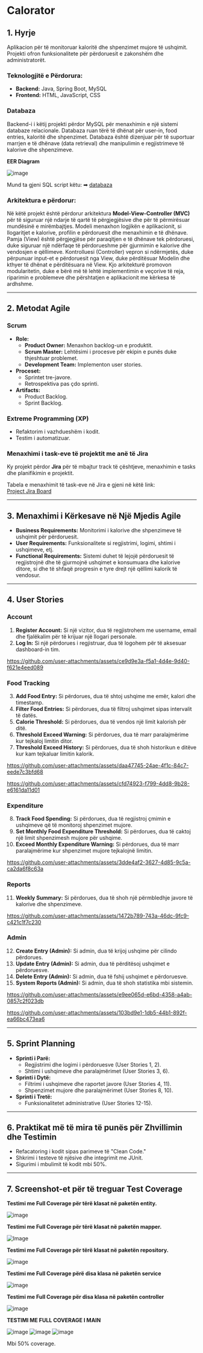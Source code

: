 # Calorator

## 1. Hyrje

Aplikacion për të monitoruar kaloritë dhe shpenzimet mujore të ushqimit. Projekti ofron funksionalitete për përdoruesit e zakonshëm dhe administratorët.

### Teknologjitë e Përdorura:
- **Backend:** Java, Spring Boot, MySQL
- **Frontend:** HTML, JavaScript, CSS

### Databaza

Backend-i i këtij projekti përdor MySQL për menaxhimin e një sistemi databaze relacionale. Databaza ruan tërë të dhënat për user-in, food entries, kaloritë dhe shpenzimet. Databaza është dizenjuar për të suportuar marrjen e të dhënave (data retrieval) dhe manipulimin e regjistrimeve të kalorive dhe shpenzimeve. 

**EER Diagram**

![image](https://github.com/user-attachments/assets/22dcff50-b93e-4fd6-9066-bdcd4aec139f)

Mund ta gjeni SQL script këtu: ➡ [databaza](src/main/resources/sql/calorator_DB.sql)



### Arkitektura e përdorur:

Në këtë projekt është përdorur arkitektura **Model-View-Controller (MVC)** për të siguruar një ndarje të qartë të përgjegjësive dhe për të përmirësuar mundësinë e mirëmbajtjes. Modeli menaxhon logjikën e aplikacionit, si llogaritjet e kalorive, profilin e përdoruesit dhe menaxhimin e të dhënave. Pamja (View) është përgjegjëse për paraqitjen e të dhënave tek përdoruesi, duke siguruar një ndërfaqe të përdorueshme për gjurmimin e kalorive dhe vendosjen e qëllimeve. Kontrolluesi (Controller) vepron si ndërmjetës, duke përpunuar input-et e përdoruesit nga View, duke përditësuar Modelin dhe kthyer të dhënat e përditësuara në View. Kjo arkitekturë promovon modularitetin, duke e bërë më të lehtë implementimin e veçorive të reja, riparimin e problemeve dhe përshtatjen e aplikacionit me kërkesa të ardhshme.

---

## 2. Metodat Agile 

### **Scrum**
- **Role:** 
  - **Product Owner:** Menaxhon backlog-un e produktit.
  - **Scrum Master:** Lehtësimi i procesve për ekipin e punës duke thjeshtuar problemet.
  - **Development Team:** Implementon user stories.
- **Proceset:** 
  - Sprintet tre-javore.
  - Retrospektiva pas çdo sprinti.
- **Artifacts:** 
  - Product Backlog.
  - Sprint Backlog.

### **Extreme Programming (XP)**
- Refaktorim i vazhdueshëm i kodit.
- Testim i automatizuar.

### **Menaxhimi i task-eve të projektit me anë të Jira**
Ky projekt përdor **Jira** për të mbajtur track të çështjeve, menaxhimin e tasks dhe planifikimin e projektit. 

Tabela e menaxhimit të task-eve në Jira e gjeni në këtë link:  
[Project Jira Board](https://programimweb.atlassian.net/jira/software/projects/CT/list?direction=ASC&sortBy=key&atlOrigin=eyJpIjoiYTZjNTc4N2E5MWZkNDdmNDlmODY5YzRjMmFkNjI5NTMiLCJwIjoiaiJ9)

---

## 3. Menaxhimi i Kërkesave në Një Mjedis Agile

- **Business Requirements:** Monitorimi i kalorive dhe shpenzimeve të ushqimit për përdoruesit.
- **User Requirements:** Funksionalitete si regjistrimi, logimi, shtimi i ushqimeve, etj.
- **Functional Requirements:** Sistemi duhet të lejojë përdoruesit të regjistrojnë dhe të gjurmojnë ushqimet e konsumuara dhe kalorive ditore, si dhe të shfaqë progresin e tyre drejt një qëllimi kalorik të vendosur.

---

## 4. User Stories

### **Account**
1. **Register Account:** Si një vizitor, dua të regjistrohem me username, email dhe fjalëkalim për të krijuar një llogari personale.
2. **Log In:** Si një përdorues i regjistruar, dua të logohem për të aksesuar dashboard-in tim.

   

https://github.com/user-attachments/assets/ce9d9e3a-f5a1-4d4e-9d40-f621e4eed089




### **Food Tracking**
3. **Add Food Entry:** Si përdorues, dua të shtoj ushqime me emër, kalori dhe timestamp.
4. **Filter Food Entries:** Si përdorues, dua të filtroj ushqimet sipas intervalit të datës.
5. **Calorie Threshold:** Si përdorues, dua të vendos një limit kalorish për ditë.
6. **Threshold Exceed Warning:** Si përdorues, dua të marr paralajmërime kur tejkaloj limitin ditor.
7. **Threshold Exceed History:** Si përdorues, dua të shoh historikun e ditëve kur kam tejkaluar limitin kalorik.


https://github.com/user-attachments/assets/daa47745-24ae-4f1c-84c7-eede7c3bfd68



https://github.com/user-attachments/assets/cfd74923-f799-4dd8-9b28-e6161da11d01




### **Expenditure**
8. **Track Food Spending:** Si përdorues, dua të regjistroj çmimin e ushqimeve që të monitoroj shpenzimet mujore.
9. **Set Monthly Food Expenditure Threshold:** Si përdorues, dua të caktoj një limit shpenzimesh mujore për ushqime.
10. **Exceed Monthly Expenditure Warning:** Si përdorues, dua të marr paralajmërime kur shpenzimet mujore tejkalojnë limitin.


https://github.com/user-attachments/assets/3dde4af2-3627-4d85-9c5a-ca2da6f8c63a




### **Reports**
11. **Weekly Summary:** Si përdorues, dua të shoh një përmbledhje javore të kalorive dhe shpenzimeve.
 

https://github.com/user-attachments/assets/1472b789-743a-46dc-9fc9-c421c1f7c230


    


### **Admin**
12. **Create Entry (Admin):** Si admin, dua të krijoj ushqime për cilindo përdorues.
13. **Update Entry (Admin):** Si admin, dua të përditësoj ushqimet e përdoruesve.
14. **Delete Entry (Admin):** Si admin, dua të fshij ushqimet e përdoruesve.
15. **System Reports (Admin):** Si admin, dua të shoh statistika mbi sistemin.


https://github.com/user-attachments/assets/e9ee065d-e6bd-4358-a4ab-0857c2f023db


https://github.com/user-attachments/assets/103bd9e1-1db5-44b1-892f-ea66bc473ea6




---

## 5. Sprint Planning

- **Sprinti i Parë:**
  - Regjistrimi dhe logimi i përdoruesve (User Stories 1, 2).
  - Shtimi i ushqimeve dhe paralajmërimet (User Stories 3, 6).
- **Sprinti i Dytë:**
  - Filtrimi i ushqimeve dhe raportet javore (User Stories 4, 11).
  - Shpenzimet mujore dhe paralajmërimet (User Stories 8, 10).
- **Sprinti i Tretë:**
  - Funksionalitetet administrative (User Stories 12-15).

---

## 6. Praktikat më të mira të punës për Zhvillimin dhe Testimin

- Refacatoring i kodit sipas parimeve të "Clean Code."
- Shkrimi i testeve të njësive dhe integrimit me JUnit.
- Sigurimi i mbulimit të kodit mbi 50%.

---

## 7. Screenshot-et për të treguar Test Coverage

**Testimi me Full Coverage për tërë klasat në paketën entity.**

![image](https://github.com/user-attachments/assets/025b62d8-cbae-47c7-8671-de30047124ff)


**Testimi me Full Coverage për tërë klasat në paketën mapper.**

![Image](https://github.com/user-attachments/assets/5be64f76-63ce-41a2-8e0a-3fa630d644cd)


**Testimi me Full Coverage për tërë klasat në paketën repository.**

![image](https://github.com/user-attachments/assets/d0f10dbb-4fc0-4969-8e7e-3df5fe7572c8)


**Testimi me Full Coverage përë disa klasa në paketën service**

![image](https://github.com/user-attachments/assets/81ca75d4-3cc0-43c1-b4f6-eecba40da70d)


**Testimi me Full Coverage për disa klasa në paketën controller**

![image](https://github.com/user-attachments/assets/8ced5157-bf5f-43ca-92b2-0efd4913dde4)


**TESTIMI ME FULL COVERAGE I MAIN**

![image](https://github.com/user-attachments/assets/ff96ac7b-3b31-4eed-a952-8317492f46b2)
![image](https://github.com/user-attachments/assets/a3d580b4-d890-4053-bf16-c380fd8049d5)
![image](https://github.com/user-attachments/assets/a9d181ee-ec6f-407f-869d-9506bb1fa030)

Mbi 50% coverage.

